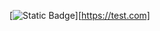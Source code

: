 [![Static Badge](https://img.shields.io/badge/Donate-%20?style=for-the-badge&logo=stripe&logoColor=%23000000&color=%23addaf0&link=https%3A%2F%2Fbuy.stripe.com%2FbIYaFx6BO1Ew5Us6op)][https://test.com]
